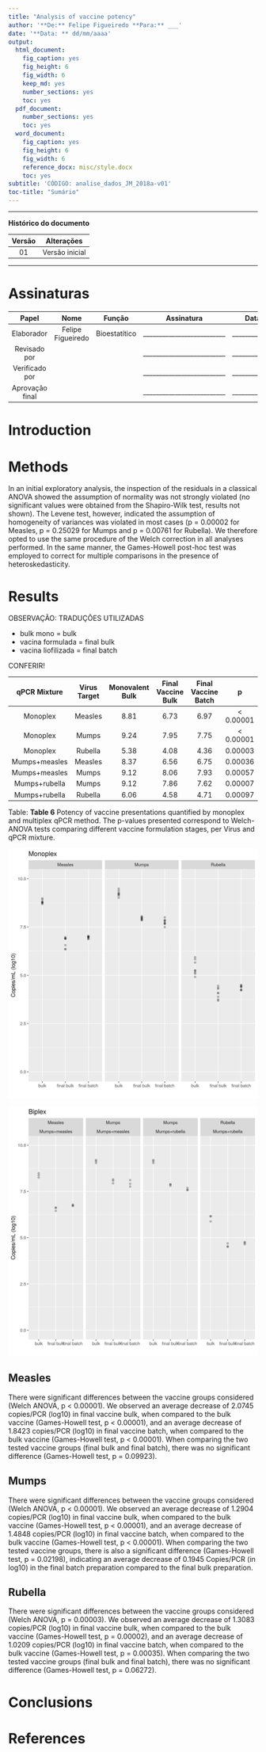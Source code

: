```yaml
---
title: "Analysis of vaccine potency"
author: '**De:** Felipe Figueiredo **Para:** ___'
date: '**Data: ** dd/mm/aaaa'
output:
  html_document:
    fig_caption: yes
    fig_height: 6
    fig_width: 6
    keep_md: yes
    number_sections: yes
    toc: yes
  pdf_document:
    number_sections: yes
    toc: yes
  word_document:
    fig_caption: yes
    fig_height: 6
    fig_width: 6
    reference_docx: misc/style.docx
    toc: yes
subtitle: 'CÓDIGO: analise_dados_JM_2018a-v01'
toc-title: "Sumário"
---
```




---

**Histórico do documento**


| Versão |   Alterações   |
|:------:|:--------------:|
|   01   | Versão inicial |

---

# Assinaturas


|      Papel      |       Nome        |    Função     |         Assinatura         |     Data      |
|:---------------:|:-----------------:|:-------------:|:--------------------------:|:-------------:|
|   Elaborador    | Felipe Figueiredo | Bioestatítico | __________________________ | _____________ |
|  Revisado por   |                   |               | __________________________ | _____________ |
| Verificado por  |                   |               | __________________________ | _____________ |
| Aprovação final |                   |               | __________________________ | _____________ |

<!-- # Lista de abreviaturas -->

# Introduction

<!-- ## Objetivos -->

<!-- ## Recepção e tratamento dos dados -->



# Methods

In an initial exploratory analysis, the inspection of the residuals in a classical ANOVA showed the assumption of normality was not strongly violated (no significant values were obtained from the Shapiro-Wilk test, results not shown).
The Levene test, however, indicated the assumption of homogeneity of variances was violated in most cases (p = 0.00002 for Measles, p = 0.25029 for Mumps and p = 0.00761 for Rubella).
We therefore opted to use the same procedure of the Welch correction in all analyses performed.
In the same manner, the Games-Howell post-hoc test was employed to correct for multiple comparisons in the presence of heteroskedasticity.

# Results

OBSERVAÇÃO: TRADUÇÕES UTILIZADAS

- bulk mono = bulk
- vacina formulada = final bulk
- vacina liofilizada = final batch

CONFERIR!


| qPCR Mixture  | Virus Target | Monovalent Bulk | Final Vaccine Bulk | Final Vaccine Batch |     p     |
|:-------------:|:------------:|:---------------:|:------------------:|:-------------------:|:---------:|
|   Monoplex    |   Measles    |      8.81       |        6.73        |        6.97         | < 0.00001 |
|   Monoplex    |    Mumps     |      9.24       |        7.95        |        7.75         | < 0.00001 |
|   Monoplex    |   Rubella    |      5.38       |        4.08        |        4.36         |  0.00003  |
| Mumps+measles |   Measles    |      8.37       |        6.56        |        6.75         |  0.00036  |
| Mumps+measles |    Mumps     |      9.12       |        8.06        |        7.93         |  0.00057  |
| Mumps+rubella |    Mumps     |      9.12       |        7.86        |        7.62         |  0.00007  |
| Mumps+rubella |   Rubella    |      6.06       |        4.58        |        4.71         |  0.00097  |

Table: **Table 6** Potency of vaccine presentations quantified by monoplex and multiplex qPCR
method.
The p-values presented correspond to Welch-ANOVA tests comparing different vaccine formulation stages, per Virus and qPCR mixture.

![**Figure 2**: Comparison of viral titer by monoplex qPCR in the different vaccine formulations.](../figures/monoplex.png)

![**Figure 3**: Comparison of viral titer by biplex qPCR mixtures in the different vaccine formulations.](../figures/biplex.png)

## Measles

There were significant differences between the vaccine groups considered (Welch ANOVA, p < 0.00001).
We observed an average decrease of 2.0745 copies/PCR (log10) in final vaccine bulk, when compared to the bulk vaccine (Games-Howell test, p < 0.00001), and an average decrease of 1.8423 copies/PCR (log10) in final vaccine batch, when compared to the bulk vaccine (Games-Howell test, p < 0.00001).
When comparing the two tested vaccine groups (final bulk and final batch), there was no significant difference (Games-Howell test, p = 0.09923).

## Mumps

There were significant differences between the vaccine groups considered (Welch ANOVA, p < 0.00001).
We observed an average decrease of 1.2904 copies/PCR (log10) in final vaccine bulk, when compared to the bulk vaccine (Games-Howell test, p < 0.00001), and an average decrease of 1.4848 copies/PCR (log10) in final vaccine batch, when compared to the bulk vaccine (Games-Howell test, p < 0.00001).
When comparing the two tested vaccine groups, there is also a significant difference (Games-Howell test, p = 0.02198), indicating an average decrease of 0.1945 Copies/PCR (in log10) in the final batch preparation compared to the final bulk preparation.

## Rubella

There were significant differences between the vaccine groups considered (Welch ANOVA, p = 0.00003).
We observed an average decrease of 1.3083 copies/PCR (log10) in final vaccine bulk, when compared to the bulk vaccine (Games-Howell test, p = 0.00002), and an average decrease of 1.0209 copies/PCR (log10) in final vaccine batch, when compared to the bulk vaccine (Games-Howell test, p = 0.00035).
When comparing the two tested vaccine groups (final bulk and final batch), there was no significant difference (Games-Howell test, p = 0.06272).

<!-- # Exceções e Desvios do teste -->

# Conclusions

# References

<!-- # Apêndice -->

